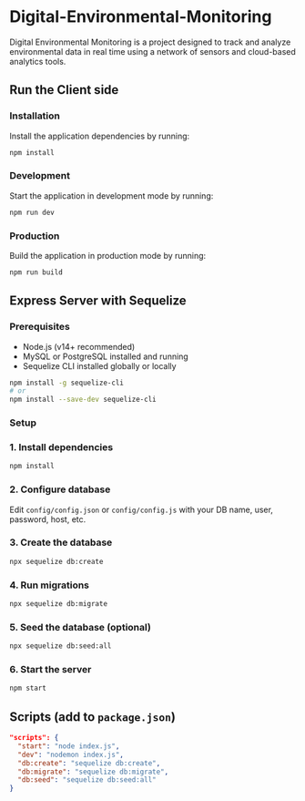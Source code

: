 # Digital-Environmental-Monitoring
Digital Environmental Monitoring is a project designed to track and analyze environmental data in real time using a network of sensors and cloud-based analytics tools.

## Run the Client side 

### Installation

Install the application dependencies by running:

```sh
npm install
```

### Development

Start the application in development mode by running:

```sh
npm run dev
```

### Production

Build the application in production mode by running:

```sh
npm run build
```


## Express Server with Sequelize

### Prerequisites

- Node.js (v14+ recommended)
- MySQL or PostgreSQL installed and running
- Sequelize CLI installed globally or locally

```bash
npm install -g sequelize-cli
# or
npm install --save-dev sequelize-cli
```

### Setup

### 1. Install dependencies

```bash
npm install
```

### 2. Configure database

Edit `config/config.json` or `config/config.js` with your DB name, user, password, host, etc.

### 3. Create the database

```bash
npx sequelize db:create
```

### 4. Run migrations

```bash
npx sequelize db:migrate
```

### 5. Seed the database (optional)

```bash
npx sequelize db:seed:all
```

### 6. Start the server

```bash
npm start
```

## Scripts (add to `package.json`)

```json
"scripts": {
  "start": "node index.js",
  "dev": "nodemon index.js",
  "db:create": "sequelize db:create",
  "db:migrate": "sequelize db:migrate",
  "db:seed": "sequelize db:seed:all"
}
```
